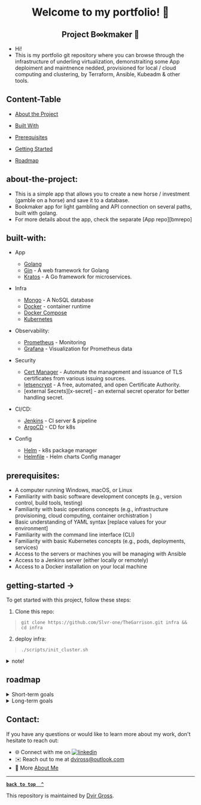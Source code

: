 <div align="center">

# Welcome to my portfolio! 👋

## Project B∞kmaker 📖

</div>

* Hi! 
* This is my portfolio git repository where you can browse through the infrastructure of underling virtualization, demonstraiting some App deploiment and maintnence nedded, provisioned for local / cloud computing and clustering, by Terraform, Ansible, Kubeadm & other tools.

## Content-Table

* [About the Project](#about-the-project)
* [Built With](#built-with)

* [Prerequisites](#prerequisites)
* [Getting Started](#getting-started)
* [Roadmap](#roadmap)


## about-the-project:
* This is a simple app that allows you to create a new horse / investment (gamble on a horse) and save it to a database.
* Bookmaker app for light gambling and API connection on several paths, built with golang.
* For more details about the app, check the separate [App repo][bmrepo]


## built-with:
* App
  * [Golang][go] 
  * [Gin][gin] - A web framework for Golang
  * [Kratos][kratos] - A Go framework for microservices.
  <!-- * [Gorm](https://gorm.io/) -->
  <!-- * [JWT](https://jwt.io/) -->
* Infra 
  * [Mongo][mongo-go-d] - A NoSQL database
  * [Docker][docker] - container runtime
  * [Docker Compose][docker-compose]
  * [Kubernetes][k8s]
* Observability:
  * [Prometheus][prome] - Monitoring
  * [Grafana][grafana] - Visualization for Prometheus data
  <!-- * [ELK Stack][elk] - A monitoring system that is known for its ease of use and scalability. -->
* Security
  * [Cert Manager][cert-manager] - Automate the management and issuance of TLS certificates from various issuing sources.
  * [letsencrypt][letsencrypt] - A free, automated, and open Certificate Authority.
  <!-- * [Traefik][traefik] - A modern HTTP reverse proxy and load balancer made to deploy microservices with ease. -->
  <!-- * [Keycloak][keycloak] - A modern identity and access management solution. -->
  * [external Secrets][x-secret] - an external secret operator for better handling secret.

* CI/CD:
  * [Jenkins][jenkins] - CI server & pipeline
  * [ArgoCD][argocd] - CD for k8s
  <!-- * [ArgoCD Image Updater](https://github.com/argoproj-labs/argocd-image-updater) -->
  <!-- * [ArgoCD Notifications](https://argoproj-labs.github.io/argocd-notifications/) -->
* Config
  <!-- * [Kustomize][kusto] - Customizing k8s configurations -->
  * [Helm][helm] - k8s package manager
  <!-- * [Ansible][ansible] - Configuration management tool -->
  * [Helmfile][helmf] - Helm charts Config manager

    
## prerequisites:
<!-- TODO -->
* A computer running Windows, macOS, or Linux
* Familiarity with basic software development concepts (e.g., version control, build tools, testing)
* Familiarity with basic operations concepts (e.g., infrastructure provisioning, cloud computing, container orchistration )
* Basic understanding of YAML syntax [replace values for your environment]
* Familiarity with the command line interface (CLI)
* Familiarity with basic Kubernetes concepts (e.g., pods, deployments, services)
* Access to the servers or machines you will be managing with Ansible
* Access to a Jenkins server (either locally or remotely)
* Access to a Docker installation on your local machine
<!-- * Familiarity with basic Jenkins concepts (e.g., pipelines, jobs, agents) -->
<!-- * Basic understanding of programming concepts (e.g., variables, functions, control flow) -->
<!-- * Access to a Kubernetes cluster (e.g., Minikube, GKE, EKS) -->
<!-- - Familiarity with golang syntax and concepts -->
<!-- - Basic understanding of object-oriented programming -->

## getting-started -> 
<!-- TODO -->
To get started with this project, follow these steps:
1. Clone this repo: 
> `git clone https://github.com/Slvr-one/TheGarrison.git infra && cd infra`
2. deploy infra:
> `./scripts/init_cluster.sh`
<!-- 3. config infra:
> `./scripts/config_cluster.sh` -->
<details>
<summary>note!</summary>
[make sure to set vars in the scripts to fit yourself]
</details>

## roadmap 
<!-- TODO -->
<details>
<summary>Short-term goals</summary>

- Implement user authentication
- Add support for static file serving
- Improve error handling & logging into elk
- Organize into dirs
- Add comments
</details>

<details>
<summary>Long-term goals</summary>

- Integrate with third-party APIs
- Implement a recommendation engine
- Scale the application to handle high traffic
- add tools:
  - general:
    - cespare / reflex
  - go:
    - alpeb / go-finance
    - goreleaser / goreleaser
  - k8s:
    - nabsul / k8s-ecr-login-renew
    - aquasecurity / trivy
    - avsthiago / kopylot
    - uber-archive / makisu
</details>

## Contact:
If you have any questions or would like to learn more about my work, don't hesitate to reach out:

- 🌐 Connect with me on [![linkedin](https://img.shields.io/badge/linkedin-0A66C2?style=for-the-badge&logo=linkedin&logoColor=white)](https://www.linkedin.com/in/dvir-gross-929252224/)
- ✉️ Reach out to me at [dviross@outlook.com](mailto:dviross@outlook.com)
- 🌟 More [About Me](https://github.com/Slvr-one/Slvr-one/blob/main/README.md)


---
**[`back to top  ^`](##content-table)**

This repository is maintained by [Dvir Gross](https://github.com/Slvr-one). 

[go]: https://golang.org/
[gin]: https://github.com/gin-gonic/gin
[kratos]: github.com/go-kratos/kratos/v2

<!-- [nginx]: https://www.nginx.com/ -->

[mongo-go-d]: https://github.com/mongodb/mongo-go-driver
[docker]: https://www.docker.com/
[docker-compose]: https://docs.docker.com/compose/
[k8s]: https://kubernetes.io/
 
[cert-manager]: https://cert-manager.io/
[letsencrypt]: https://letsencrypt.org/
<!-- [x-secret]: https://external-secrets.io/v0.8.0/ -->

[prome]: https://prometheus.io/
[grafana]: https://grafana.com/
<!-- [elk]: https://www.elastic.co/what-is/elk-stack -->

<!-- [fluentd]: https://www.fluentd.org/ -->
<!-- [fluent-bit]: https://fluentbit.io/ -->


<!-- [traefik]: https://traefik.io/ -->

[jenkins]: https://www.jenkins.io/
[argocd]: https://argoproj.github.io/argo-cd/

[kusto]: https://kustomize.io/
[helm]: https://helm.sh/
[ansible]: https://www.ansible.com/
[helmf]: https://helmfile.readthedocs.io/en/latest/
